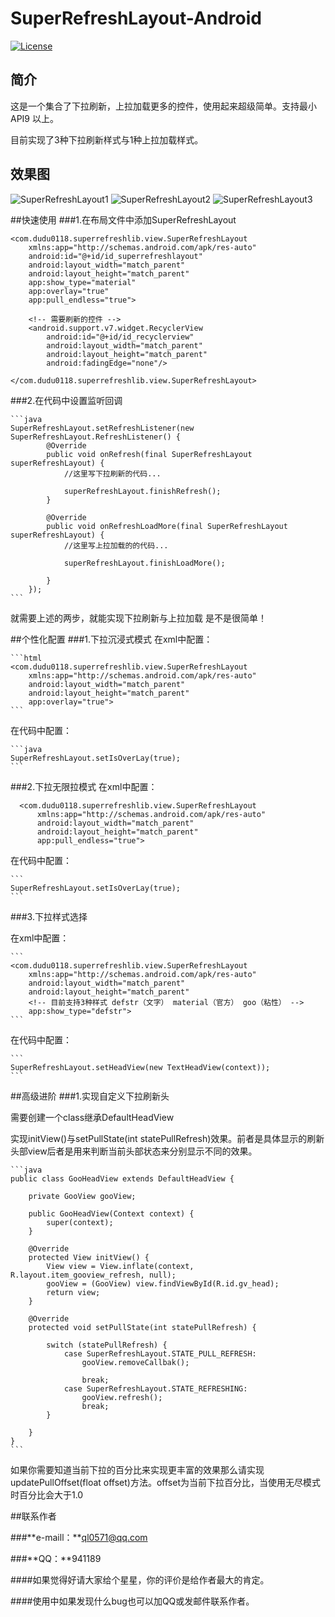 # SuperRefreshLayout-Android

[![License](https://img.shields.io/badge/license-Apache%202-green.svg)](https://www.apache.org/licenses/LICENSE-2.0)

## 简介
这是一个集合了下拉刷新，上拉加载更多的控件，使用起来超级简单。支持最小API9 以上。

目前实现了3种下拉刷新样式与1种上拉加载样式。


## 效果图
![SuperRefreshLayout1](http://img.blog.csdn.net/20160912143102488)
![SuperRefreshLayout2](http://img.blog.csdn.net/20160912144237064)
![SuperRefreshLayout3](http://img.blog.csdn.net/20160912144411193)

##快速使用
###1.在布局文件中添加SuperRefreshLayout

	<com.dudu0118.superrefreshlib.view.SuperRefreshLayout
        xmlns:app="http://schemas.android.com/apk/res-auto"
        android:id="@+id/id_superrefreshlayout"
        android:layout_width="match_parent"
        android:layout_height="match_parent"
        app:show_type="material"
        app:overlay="true"
        app:pull_endless="true">

		<!-- 需要刷新的控件 -->
        <android.support.v7.widget.RecyclerView
            android:id="@+id/id_recyclerview"
            android:layout_width="match_parent"
            android:layout_height="match_parent"
            android:fadingEdge="none"/>

    </com.dudu0118.superrefreshlib.view.SuperRefreshLayout>
  
###2.在代码中设置监听回调

    ```java
	SuperRefreshLayout.setRefreshListener(new SuperRefreshLayout.RefreshListener() {
            @Override
            public void onRefresh(final SuperRefreshLayout superRefreshLayout) {
            	//这里写下拉刷新的代码...

            	superRefreshLayout.finishRefresh();
            }

            @Override
            public void onRefreshLoadMore(final SuperRefreshLayout superRefreshLayout) {
             	//这里写上拉加载的的代码...  

            	superRefreshLayout.finishLoadMore();
               
            }
        });
    ```
  
就需要上述的两步，就能实现下拉刷新与上拉加载 是不是很简单！

##个性化配置
###1.下拉沉浸式模式
在xml中配置：

    ```html
	<com.dudu0118.superrefreshlib.view.SuperRefreshLayout
        xmlns:app="http://schemas.android.com/apk/res-auto"
        android:layout_width="match_parent"
        android:layout_height="match_parent"
        app:overlay="true">
    ```

在代码中配置：

    ```java
	SuperRefreshLayout.setIsOverLay(true);
    ```

###2.下拉无限拉模式
在xml中配置：

  ```
	<com.dudu0118.superrefreshlib.view.SuperRefreshLayout
        xmlns:app="http://schemas.android.com/apk/res-auto"
        android:layout_width="match_parent"
        android:layout_height="match_parent"
        app:pull_endless="true">
  ```

在代码中配置：

    ```
	SuperRefreshLayout.setIsOverLay(true);
	```

###3.下拉样式选择

在xml中配置：

    ```
	<com.dudu0118.superrefreshlib.view.SuperRefreshLayout
        xmlns:app="http://schemas.android.com/apk/res-auto"
        android:layout_width="match_parent"
        android:layout_height="match_parent"
		<!-- 目前支持3种样式 defstr（文字） material（官方） goo（粘性） -->
        app:show_type="defstr">
    ```

在代码中配置：

    ```
	SuperRefreshLayout.setHeadView(new TextHeadView(context));
    ```

##高级进阶
###1.实现自定义下拉刷新头

需要创建一个class继承DefaultHeadView

实现initView()与setPullState(int statePullRefresh)效果。前者是具体显示的刷新头部view后者是用来判断当前头部状态来分别显示不同的效果。

    ```java
	public class GooHeadView extends DefaultHeadView {

	    private GooView gooView;
	
	    public GooHeadView(Context context) {
	        super(context);
	    }
	
	    @Override
	    protected View initView() {
	        View view = View.inflate(context, R.layout.item_gooview_refresh, null);
	        gooView = (GooView) view.findViewById(R.id.gv_head);
	        return view;
	    }
	
	    @Override
	    protected void setPullState(int statePullRefresh) {
	
	        switch (statePullRefresh) {
	            case SuperRefreshLayout.STATE_PULL_REFRESH:
	                gooView.removeCallbak();
	
	                break;
	            case SuperRefreshLayout.STATE_REFRESHING:
	                gooView.refresh();
	                break;
	        }
	
	    }
	}
    ```

如果你需要知道当前下拉的百分比来实现更丰富的效果那么请实现updatePullOffset(float offset)方法。offset为当前下拉百分比，当使用无尽模式时百分比会大于1.0

##联系作者

###**e-maill：**ql0571@qq.com

###**QQ：**941189


####如果觉得好请大家给个星星，你的评价是给作者最大的肯定。

####使用中如果发现什么bug也可以加QQ或发邮件联系作者。



